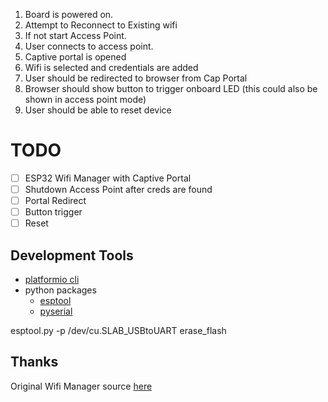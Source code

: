 
1. Board is powered on.
1. Attempt to Reconnect to Existing wifi
1. If not start Access Point.
1. User connects to access point.
1. Captive portal is opened
1. Wifi is selected and credentials are added
1. User should be redirected to browser from Cap Portal
1. Browser should show button to trigger onboard LED (this could also be shown in access point mode)
1. User should be able to reset device

# TODO
* [ ] ESP32 Wifi Manager with Captive Portal
* [ ] Shutdown Access Point after creds are found
* [ ] Portal Redirect
* [ ] Button trigger
* [ ] Reset
 
## Development Tools
* [platformio cli](https://docs.platformio.org/en/latest/core/installation.html#python-package-manager) 
* python packages
  * [esptool](https://github.com/espressif/esptool)
  * [pyserial](https://github.com/pyserial/pyserial)

esptool.py -p /dev/cu.SLAB_USBtoUART erase_flash

## Thanks
Original Wifi Manager source [here](https://github.com/tonyp7/esp32-wifi-manager)